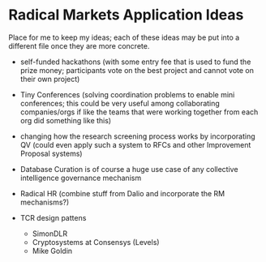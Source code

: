 # Radical Markets Application Ideas

Place for me to keep my ideas; each of these ideas may be put into a different file once they are more concrete.

* self-funded hackathons (with some entry fee that is used to fund the prize money; participants vote on the best project and cannot vote on their own project)
* Tiny Conferences (solving coordination problems to enable mini conferences; this could be very useful among collaborating companies/orgs if like the teams that were working together from each org did something like this)
* changing how the research screening process works by incorporating QV (could even apply such a system to RFCs and other Improvement Proposal systems)
* Database Curation is of course a huge use case of any collective intelligence governance mechanism
* Radical HR (combine stuff from Dalio and incorporate the RM mechanisms?)

* TCR design pattens 
    * SimonDLR
    * Cryptosystems at Consensys (Levels)
    * Mike Goldin

